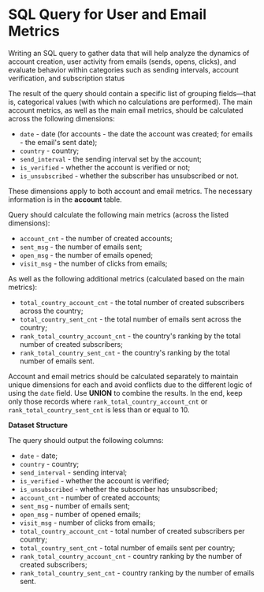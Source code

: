# **SQL Query for User and Email Metrics**
Writing an SQL query to gather data that will help analyze the dynamics of account creation, user activity from emails (sends, opens, clicks), and evaluate behavior within categories such as sending intervals, account verification, and subscription status

The result of the query should contain a specific list of grouping fields—that is, categorical values (with which no calculations are performed). The main account metrics, as well as the main email metrics, should be calculated across the following dimensions:

* `date` - date (for accounts - the date the account was created; for emails - the email's sent date);
* `country` - country;
* `send_interval` - the sending interval set by the account;
* `is_verified` - whether the account is verified or not;
* `is_unsubscribed` - whether the subscriber has unsubscribed or not.

These dimensions apply to both account and email metrics. The necessary information is in the **account** table.

Query should calculate the following main metrics (across the listed dimensions):

* `account_cnt` - the number of created accounts;
* `sent_msg` - the number of emails sent;
* `open_msg` - the number of emails opened;
* `visit_msg` - the number of clicks from emails;

As well as the following additional metrics (calculated based on the main metrics):

* `total_country_account_cnt` - the total number of created subscribers across the country;
* `total_country_sent_cnt` - the total number of emails sent across the country;
* `rank_total_country_account_cnt` - the country's ranking by the total number of created subscribers;
* `rank_total_country_sent_cnt` - the country's ranking by the total number of emails sent.

Account and email metrics should be calculated separately to maintain unique dimensions for each and avoid conflicts due to the different logic of using the `date` field. Use **UNION** to combine the results. In the end, keep only those records where `rank_total_country_account_cnt` or `rank_total_country_sent_cnt` is less than or equal to 10.

**Dataset Structure**

The query should output the following columns:

* `date` - date;
* `country` - country;
* `send_interval` - sending interval;
* `is_verified` - whether the account is verified;
* `is_unsubscribed` - whether the subscriber has unsubscribed;
* `account_cnt` - number of created accounts;
* `sent_msg` - number of emails sent;
* `open_msg` - number of opened emails;
* `visit_msg` - number of clicks from emails;
* `total_country_account_cnt` - total number of created subscribers per country;
* `total_country_sent_cnt` - total number of emails sent per country;
* `rank_total_country_account_cnt` - country ranking by the number of created subscribers;
* `rank_total_country_sent_cnt` - country ranking by the number of emails sent.

